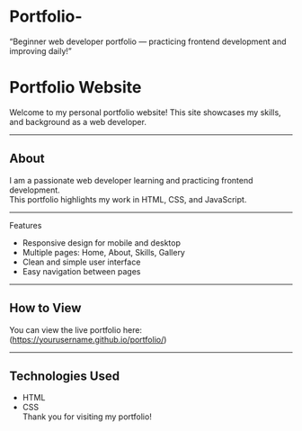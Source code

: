 # Portfolio-
“Beginner web developer portfolio — practicing frontend development and improving daily!”
# Portfolio Website

Welcome to my personal portfolio website! This site showcases my skills, and background as a web developer.

---

## About

I am a passionate web developer learning and practicing frontend development.  
This portfolio highlights my work in HTML, CSS, and JavaScript.

---

Features

- Responsive design for mobile and desktop  
- Multiple pages: Home, About, Skills, Gallery  
- Clean and simple user interface  
- Easy navigation between pages

---

## How to View

You can view the live portfolio here:  
(https://yourusername.github.io/portfolio/)

---

## Technologies Used

- HTML  
- CSS  
Thank you for visiting my portfolio!
